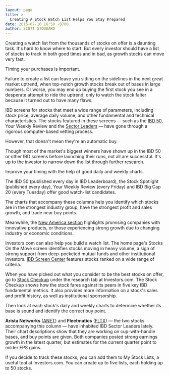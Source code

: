 ```yaml
---
layout: page
title: >-
  Creating A Stock Watch List Helps You Stay Prepared
date: 2015-07-16 16:50 -0700
author: SCOTT STODDARD
---
```





Creating a watch list from the thousands of stocks on offer is a daunting task. It's hard to know where to start. But every investor should have a list of stocks to track in both good times and in bad, as growth stocks can move very fast.


Timing your purchases is important.


Failure to create a list can leave you sitting on the sidelines in the next great market uptrend, when top-notch growth stocks break out of bases in large numbers. Or worse, you may end up buying the first stock you see in a desperate attempt to ride the uptrend, only to watch the stock falter because it turned out to have many flaws.


IBD screens for stocks that meet a wide range of parameters, including stock price, average daily volume, and other fundamental and technical characteristics. The stocks featured in these screens — such as the [IBD 50](http://leaderboard.investors.com/ibd50/fulllist/), Your Weekly Review and the [Sector Leaders](http://news.investors.com/investing/sector-leaders-review.htm) — have gone through a rigorous computer-based vetting process.


However, that doesn't mean they're an automatic buy.


Though most of the market's biggest winners have shown up in the IBD 50 or other IBD screens before launching their runs, not all are successful. It's up to the investor to narrow down the list through further research.


Improve your timing with the help of good daily and weekly charts.


The IBD 50 (published every day in IBD Leaderboard), the Stock Spotlight (published every day), Your Weekly Review (every Friday) and IBD Big Cap 20 (every Tuesday) offer good watch-list candidates.


The charts that accompany these columns help you identify which stocks are in the strongest industry group, have the strongest profit and sales growth, and trade near buy points.


Meanwhile, the [New America section](http://news.investors.com/business/new-america.htm) highlights promising companies with innovative products, or those experiencing strong growth due to changing industry or economic conditions.


Investors.com can also help you build a watch list. The home page's Stocks On the Move screen identifies stocks moving in heavy volume, a sign of strong support from deep-pocketed mutual funds and other institutional investors. [IBD Screen Center](http://research.investors.com/) features stocks ranked on a wide range of criteria.


When you have picked out what you consider to be the best stocks on offer, go to [Stock Checkup](http://education.investors.com/investors-corner/761773-how-to-pick-a-stock.htm) under the research tab at Investors.com. The Stock Checkup shows how the stock fares against its peers in five key IBD fundamental metrics. It also provides more information on a stock's sales and profit history, as well as institutional sponsorship.


Then look at each stock's daily and weekly charts to determine whether its base is sound and identify the correct buy point.


**Arista Networks** ([ANET](https://research.investors.com/quote.aspx?symbol=ANET)) and **Fleetmatics** ([FLTX](https://research.investors.com/quote.aspx?symbol=FLTX)) — the two stocks accompanying this column — have inhabited IBD Sector Leaders lately. Their chart descriptions show that they are working on cup-with-handle bases, and buy points are given. Both companies posted strong earnings growth in the latest quarter, but estimates for the current quarter point to milder EPS gains.


If you decide to track these stocks, you can add them to My Stock Lists, a useful tool at Investors.com. You can create up to five lists, each holding up to 50 stocks.




